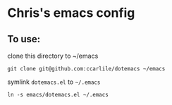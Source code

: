 # Chris's emacs config

## To use:

clone this directory to ~/emacs
```
git clone git@github.com:ccarlile/dotemacs ~/emacs
```

symlink `dotemacs.el` to `~/.emacs`
```
ln -s emacs/dotemacs.el ~/.emacs
```
